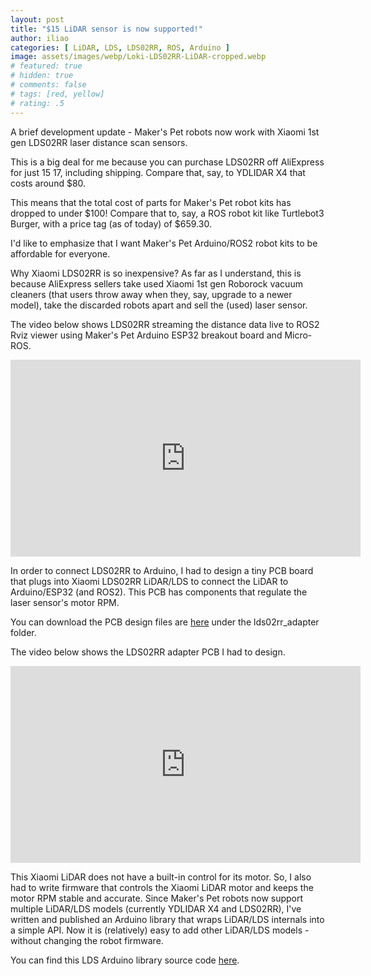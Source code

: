 ```yaml
---
layout: post
title: "$15 LiDAR sensor is now supported!"
author: iliao
categories: [ LiDAR, LDS, LDS02RR, ROS, Arduino ]
image: assets/images/webp/Loki-LDS02RR-LiDAR-cropped.webp
# featured: true
# hidden: true
# comments: false
# tags: [red, yellow]
# rating: .5
---
```

A brief development update - Maker's Pet robots now work with Xiaomi 1st gen LDS02RR laser distance scan sensors.

This is a big deal for me because you can purchase LDS02RR off AliExpress for just $15~$17, including shipping. Compare that, say, to YDLIDAR X4 that costs around $80.

This means that the total cost of parts for Maker's Pet robot kits has dropped to under $100! Compare that to, say, a ROS robot kit like Turtlebot3 Burger, with a price tag (as of today) of $659.30.

I'd like to emphasize that I want Maker's Pet Arduino/ROS2 robot kits to be affordable for everyone.

 Why Xiaomi LDS02RR is so inexpensive? As far as I understand, this is because AliExpress sellers take used Xiaomi 1st gen Roborock vacuum cleaners (that users throw away when they, say, upgrade to a newer model), take the discarded robots apart and sell the (used) laser sensor.

The video below shows LDS02RR streaming the distance data live to ROS2 Rviz viewer using Maker's Pet Arduino ESP32 breakout board and Micro-ROS.

<div class="text-center">
<iframe width="560" height="315" src="https://www.youtube.com/embed/STbCVhdgLSw" title="YouTube video player" frameborder="0" allow="accelerometer; autoplay; clipboard-write; encrypted-media; gyroscope; picture-in-picture; web-share" allowfullscreen></iframe>
</div>

In order to connect LDS02RR to Arduino, I had to design a tiny PCB board that plugs into Xiaomi LDS02RR LiDAR/LDS to connect the LiDAR to Arduino/ESP32 (and ROS2). This PCB has components that regulate the laser sensor's motor RPM.

You can download the PCB design files are [here](https://github.com/makerspet/pcb) under the lds02rr_adapter folder.

The video below shows the LDS02RR adapter PCB I had to design.

<div class="text-center">
<iframe width="560" height="315" src="https://www.youtube.com/embed/Wes9GYomUdE" title="YouTube video player" frameborder="0" allow="accelerometer; autoplay; clipboard-write; encrypted-media; gyroscope; picture-in-picture; web-share" allowfullscreen></iframe>
</div>

This Xiaomi LiDAR does not have a built-in control for its motor. So, I also had to write firmware that controls the Xiaomi LiDAR motor and keeps the motor RPM stable and accurate. Since Maker's Pet robots now support multiple LiDAR/LDS models (currently YDLIDAR X4 and LDS02RR), I've written and published an Arduino library that wraps LiDAR/LDS internals into a simple API. Now it is (relatively) easy to add other LiDAR/LDS models - without changing the robot firmware.

You can find this LDS Arduino library source code [here](https://github.com/kaiaai/LDS).
